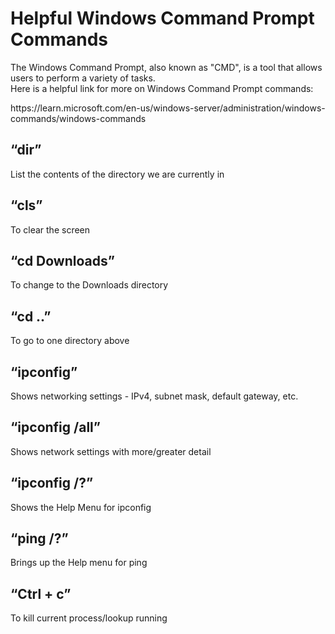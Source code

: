 <h1>Helpful Windows Command Prompt Commands</h1>
The Windows Command Prompt, also known as "CMD", is a tool that allows users to perform a variety of tasks</b>.<br/>
  	Here is a helpful link for more on Windows Command Prompt commands:</p>
  <p>https://learn.microsoft.com/en-us/windows-server/administration/windows-commands/windows-commands</p>
	<h2>“dir”</h2> 
  		List the contents of the directory we are currently in</h2>
	<h2>“cls”</h2>
 		To clear the screen</h2>
	<h2>“cd Downloads”</h2> 
 		To change to the Downloads directory</h2>
	<h2>“cd ..”</h2>
 		To go to one directory above</h2>
	<h2>“ipconfig”</h2> 
 		Shows networking settings - IPv4, subnet mask, default gateway, etc.</h2>
	<h2>“ipconfig /all”</h2>
 		Shows network settings with more/greater detail</h2>
	<h2>“ipconfig /?”</h2>
 		Shows the Help Menu for ipconfig</h2>
	<h2>“ping /?”</h2>
 		Brings up the Help menu for ping</h2>
	<h2>“Ctrl + c”</h2>
 		To kill current process/lookup running</h2>

